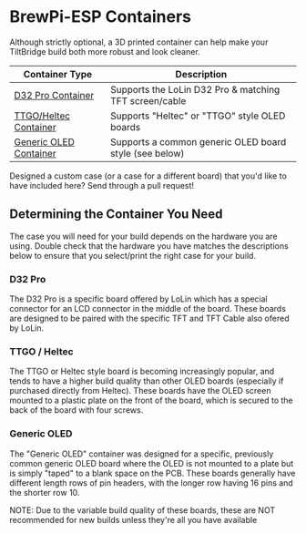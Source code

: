 # BrewPi-ESP Containers

Although strictly optional, a 3D printed container can help make your TiltBridge build both more robust and look cleaner. 


| Container Type                                                 | Description                                               |
| -------------------------------------------------------------- | --------------------------------------------------------- |
| [D32 Pro Container](D32%20Pro%20Container/README.md)           | Supports the LoLin D32 Pro & matching TFT screen/cable    |
| [TTGO/Heltec Container](TTGO%20Container/README.md)            | Supports "Heltec" or "TTGO" style OLED boards             |
| [Generic OLED Container](Generic%20OLED%20Container/README.md) | Supports a common generic OLED board style (see below)    |


Designed a custom case (or a case for a different board) that you'd like to have included here? Send through a pull request!



## Determining the Container You Need

The case you will need for your build depends on the hardware you are using. Double check that the hardware you have matches the descriptions below to ensure that you select/print the right case for your build.



### D32 Pro

The D32 Pro is a specific board offered by LoLin which has a special connector for an LCD connector in the middle of the board. These boards are designed to be paired with the specific TFT and TFT Cable also ofered by LoLin. 



### TTGO / Heltec

The TTGO or Heltec style board is becoming increasingly popular, and tends to have a higher build quality than other OLED boards (especially if purchased directly from Heltec). These boards have the OLED screen mounted to a plastic plate on the front of the board, which is secured to the back of the board with four screws. 



### Generic OLED

The "Generic OLED" container was designed for a specific, previously common generic OLED board where the OLED is not mounted to a plate but is simply "taped" to a blank space on the PCB. These boards generally have different length rows of pin headers, with the longer row having 16 pins and the shorter row 10.


NOTE: Due to the variable build quality of these boards, these are NOT recommended for new builds unless they're all you have available

